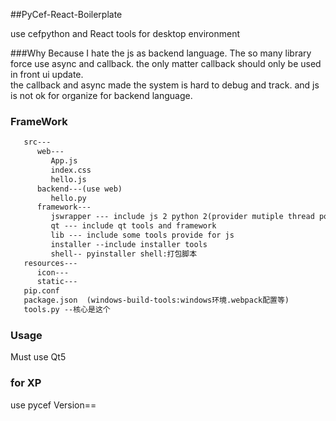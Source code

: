 ##PyCef-React-Boilerplate

use cefpython and React tools for desktop environment

###Why
Because I hate the js as backend language. The so many library force use async and callback.
 the only matter callback should only be used in front ui update.    
the callback and async made the system is hard to debug and track. and js is not ok for organize 
for backend language.   


### FrameWork
```html
   src---
      web---
         App.js
         index.css
         hello.js 
      backend---(use web)  
         hello.py 
      framework---   
         jswrapper --- include js 2 python 2(provider mutiple thread pool)   
         qt --- include qt tools and framework    
         lib --- include some tools provide for js     
         installer --include installer tools
         shell-- pyinstaller shell:打包脚本
   resources---
      icon---
      static---
   pip.conf 
   package.json  (windows-build-tools:windows环境.webpack配置等) 
   tools.py --核心是这个
```

### Usage
Must use Qt5


### for XP
use pycef Version==

